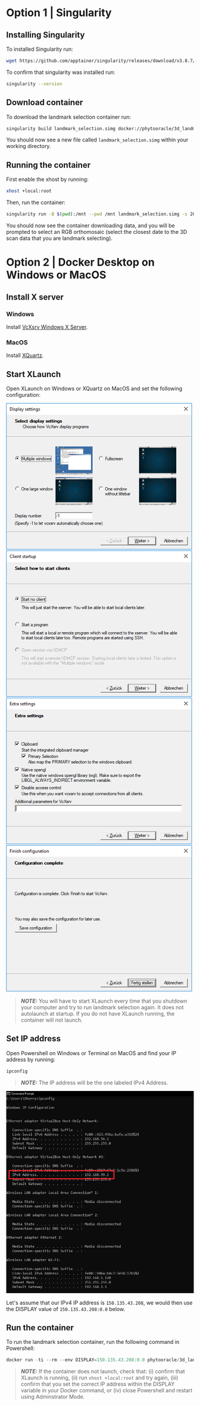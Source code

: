 # Option 1 | Singularity

## Installing Singularity
To installed Singularity run:

```bash
wget https://github.com/apptainer/singularity/releases/download/v3.8.7/singularity-container_3.8.7_amd64.deb && sudo apt install ./singularity-container_3.8.7_amd64.deb
```

To confirm that singularity was installed run:

```bash
singularity --version
```

## Download container
To download the landmark selection container run:

```bash
singularity build landmark_selection.simg docker://phytooracle/3d_landmark_selection:latest
```

You should now see a new file called ```landmark_selection.simg``` within your working directory.

## Running the container
First enable the xhost by running: 

```bash
xhost +local:root
```

Then, run the container:

```bash
singularity run -B $(pwd):/mnt --pwd /mnt landmark_selection.simg -s 2022-02-11__19-59-49-338_lettuce -S 13 -p lettuce -a
```

You should now see the container downloading data, and you will be prompted to select an RGB orthomosaic (select the closest date to the 3D scan data that you are landmark selecting).

# Option 2 | Docker Desktop on Windows or MacOS

## Install X server

### Windows
Install [VcXsrv Windows X Server](https://sourceforge.net/projects/vcxsrv/files/latest/download).

### MacOS
Install [XQuartz](https://github.com/XQuartz/XQuartz/releases/download/XQuartz-2.8.5/XQuartz-2.8.5.pkg).

## Start XLaunch
Open XLaunch on Windows or XQuartz on MacOS and set the following configuration:

![Alt text](figs/config1.png?raw=true "Title") <br/>
![Alt text](figs/config2.png?raw=true "Title") <br/>
![Alt text](figs/config3.png?raw=true "Title") <br/>
![Alt text](figs/config4.png?raw=true "Title") <br/>

> **_NOTE:_** You will have to start XLaunch every time that you shutdown your computer and try to run landmark selection again. It does not autolaunch at startup. If you do not have XLaunch running, the container will not launch.

## Set IP address

Open Powershell on Windows or Terminal on MacOS and find your IP address by running:

```powershell
ipconfig
```

> **_NOTE:_** The IP address will be the one labeled IPv4 Address.

![Alt text](figs/ip.png?raw=true "Title") <br/>

Let's assume that our IPv4 IP address is ```150.135.43.208```, we would then use the DISPLAY value of ```150.135.43.208:0.0``` below.

## Run the container
To run the landmark selection container, run the following command in Powershell:

```powershell
docker run -ti --rm --env DISPLAY=150.135.43.208:0.0 phytooracle/3d_landmark_selection -s 2022-02-11__19-59-49-338_lettuce -S 13 -p lettuce -a
```

> **_NOTE:_** If the container does not launch, check that: (i) confirm that XLaunch is running, (ii) run ```xhost +local:root``` and try again, (iii) confirm that you set the correct IP address within the DISPLAY variable in your Docker command, or (iv) close Powershell and restart using Adminstrator Mode.